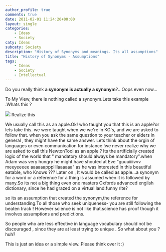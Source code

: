 ```yaml
---
author_profile: true
comments: true
date: 2011-02-01 11:24:20+00:00
layout: single
categories:
    - Ideas
    - Society
caty: Ideas
subcaty: Society
description: "History of Synonyms and meanings. Its all assumptions"
title: "History of Synonyms - Assumptions"
tags:
    - Ideas
    - Society
    - Intellectual
---
```


Do you really think **a synonym is actually a synonym**?.. Oops even now...

To My View, there is nothing called a synonym.Lets take this example .Whats this ?

[![](http://vickyexplored.files.wordpress.com/2011/02/apple-61.jpg?w=148)](http://vickyexplored.files.wordpress.com/2011/02/apple-61.jpg) Realize this

We usually call this as an apple.Ok! who taught you that this is an apple?or lets take this. we were taught when we we're in KG's, and we are asked to follow that. when you ask the same question to your teacher or elders in general , they might have the same answer. Lets think about the orgin of languages or even communication for instance !we never realize why we are asked to call this NewtonTool as an apple ? Its the artificially created logic of the world that " mandatory should always be mandatory".when Adam was very hungry he might have shouted at Eve "guuuiiiivvv meeyeeeee aaaaaapppllllaaaaaa" as he was interested in this beautiful eatable, who Knows ??? Later on , It would be called as apple...a synonym for a word or a reference for a thing is assumed when it is followed by many.So its not a big thing even one masters Oxfords advanced english dictionary, since he had grazed on a virtual land.funny rite?

so its an assumption that created the synonym,the reference for understanding.To all those who seek uniqueness- you are still following the beaten track ! However science is not like that.science has proof though it involves assumptions and predictions.

So people who are less effective in language vocabulary should not be discouraged , since they are at least trying to unique . So what about you ?huh?

<!-- more -->This is just an idea or a simple view..Please think over it :)
